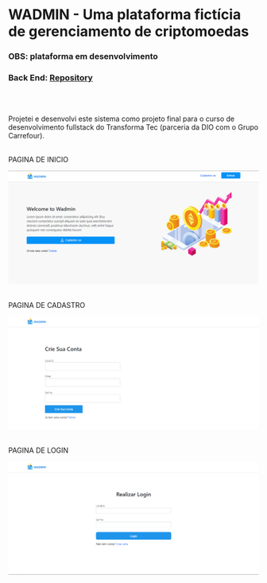 # WADMIN - Uma plataforma fictícia de gerenciamento de criptomoedas

### OBS: plataforma em desenvolvimento

                                        
### Back End: [Repository](https://github.com/jeanevenx/api-wadmin)

<br/><br/>  

Projetei e desenvolvi este sistema como projeto final para o curso de desenvolvimento fullstack do Transforma Tec (parceria da DIO com o Grupo Carrefour).
<br/><br/>
<p>PAGINA DE INICIO</p>
<img src="./snapshots/welcome-snapshot.png">
<br/><br/>
<p>PAGINA DE CADASTRO</p>
<img src="./snapshots/register-snapshot.png">
<br/><br/>
<p>PAGINA DE LOGIN</p>
<img src="./snapshots/login-snapshot.png">